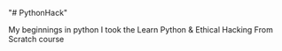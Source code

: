 "# PythonHack"

My beginnings in python
I took the Learn Python & Ethical Hacking From Scratch course